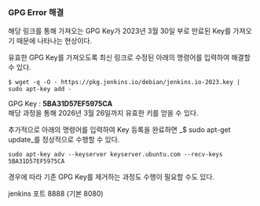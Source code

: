 ### GPG Error 해결

해당 링크를 통해 가져오는 GPG Key가 2023년 3월 30일 부로 만료된 Key를 가져오기 때문에 나타나는 현상이다.

유효한 GPG Key를 가져오도록 최신 링크로 수정된 아래의 명령어를 입력하여 해결할 수 있다.

```null
$ wget -q -O - https://pkg.jenkins.io/debian/jenkins.io-2023.key | sudo apt-key add -
```

GPG Key : **5BA31D57EF5975CA**  
해당 과정을 통해 2026년 3월 26일까지 유효한 키를 얻을 수 있다.

추가적으로 아래의 명령어를 입력하여 Key 등록을 완료하면 _$ sudo apt-get update_를 정상적으로 수행할 수 있다.

```null
sudo apt-key adv --keyserver keyserver.ubuntu.com --recv-keys 5BA31D57EF5975CA
```

경우에 따라 기존 GPG Key를 제거하는 과정도 수행이 필요할 수도 있다.

jenkins  포트 8888 (기본 8080)